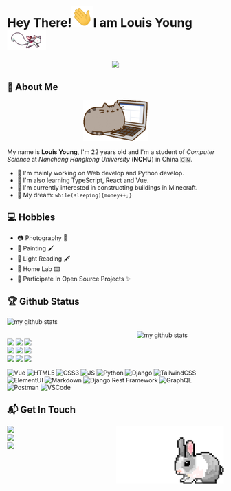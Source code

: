 <!-- Welcome Section -->

# Hey There!<img src="./img/wave.gif" width="50px">I am Louis Young<img src="./img/fox.gif" width=90px>

<div align="center">
<img src="https://profile-counter.glitch.me/{louisyoungx}/count.svg" /> 
</div>

## 🤵 About Me

<div align="center">
<img src="./img/cat.gif" width="150"/> 
</div>

My name is **Louis Young**, I'm 22 years old and I'm a student of *Computer Science* at *Nanchang Hangkong University* (**NCHU**) in China 🇨🇳.

* 🔭 I'm mainly working on Web develop and Python develop.
* 🧐 I'm also learning TypeScript, React and Vue.
* 👾 I'm currently interested in constructing buildings in Minecraft.
* 🌭 My dream: `while(sleeping){money++;}`



<!-- Hobbies Section -->

## 💻 Hobbies
- 📷 Photography 📸 
- 🎨 Painting 🖌
- 📖 Light Reading 🖋
- 💾 Home Lab ⌨️
- 💫 Participate In Open Source Projects ✨

<!-- Some information about my programming, such as Github status, Github repository language usage statistics, common programming languages, common programming frameworks and IDE tools, Github fan likes visitors -->

## 🏆 Github Status
<!-- Github状态 -->

<p align="left">
<img src="https://github-readme-stats.vercel.app/api?username=louisyoungx&show_icons=true&theme=tokyonight" alt="my github stats" width="420"/>
</P>

<!-- Github仓库内编程语言使用情况统计 -->

<!-- 常用的编程语言 -->

<img align="right" width="40%" src="https://github-readme-stats.vercel.app/api/top-langs/?username=louisyoungx&theme=light&show_icons=true&hide=jupyter" alt="my github stats" width="420"/>

<p align ="left">
  <br />
  <code><img width="10%"  src="https://www.vectorlogo.zone/logos/vuejs/vuejs-ar21.svg"></code>
	<code><img width="10%"   src="https://www.vectorlogo.zone/logos/python/python-ar21.svg"></code>
  <code><img width="10%"   src="https://www.vectorlogo.zone/logos/djangoproject/djangoproject-ar21.svg"></code>
  <br />
  <code><img width="10%"  src="https://www.vectorlogo.zone/logos/w3_html5/w3_html5-ar21.svg"></code>
  <code><img width="10%"  src="https://www.vectorlogo.zone/logos/javascript/javascript-ar21.svg"></code>
  <code><img width="10%"  src="https://www.vectorlogo.zone/logos/w3_css/w3_css-ar21.svg"></code>
  <br />
  <code><img width="10%"   src="https://www.vectorlogo.zone/logos/git-scm/git-scm-ar21.svg"></code>
  <code><img width="10%"  src="https://www.vectorlogo.zone/logos/linux/linux-ar21.svg"></code>
  <code><img width="10%"  src="https://www.vectorlogo.zone/logos/nodejs/nodejs-ar21.svg"></code>
  <br>
</p> 


![Vue](https://img.shields.io/badge/Vue.js-37ADB9?style=for-the-badge&logo=Vue.js&logoColor=white)
![HTML5](https://img.shields.io/badge/HTML5-E34F26?style=for-the-badge&logo=html5&logoColor=white)
![CSS3](https://img.shields.io/badge/CSS3-1572B6?style=for-the-badge&logo=css3&logoColor=white)
![JS](https://img.shields.io/badge/JavaScript-F7DF1E?style=for-the-badge&logo=javascript&logoColor=black)
![Python](https://img.shields.io/badge/Python-FFD43B?style=for-the-badge&logo=python&logoColor=darkgreen)
![Django](https://img.shields.io/badge/-django-darkgreen?style=for-the-badge&logo=django&logoColor=white)
![TailwindCSS](https://img.shields.io/badge/tailwindcss-563D7C?style=for-the-badge&logo=tailwindcss&logoColor=white)
![ElementUI](https://img.shields.io/badge/element-0081CB?style=for-the-badge&logo=element&logoColor=white)
![Markdown](https://img.shields.io/badge/Markdown-000000?style=for-the-badge&logo=markdown&logoColor=white)
![Django Rest Framework](https://img.shields.io/badge/DJANGO-REST-ff1709?style=for-the-badge&logo=django&logoColor=white&color=ff1709&labelColor=darkgreen)
![GraphQL](https://img.shields.io/badge/GraphQl-E10098?style=for-the-badge&logo=graphql&logoColor=white)
![Postman](https://img.shields.io/badge/Postman-FF6C37?style=for-the-badge&logo=Postman&logoColor=white)
![VSCode](https://img.shields.io/badge/Visual_Studio_Code-0078D4?style=for-the-badge&logo=visual%20studio%20code&logoColor=white)



## 📬 Get In Touch

<img align= "right" width= "250" src= "./img/rabbit.gif"/>

<!-- HomePage -->
<a href="https://louisyoung.work/" target="_blank"> 
<img src="https://img.shields.io/badge/Blog-Louis%20House-red">
</a>
</br>
<!-- Github -->
<a href="https://github.com/louisyoungx" target="_blank"> 
<img src="https://img.shields.io/badge/Github-louisyoungx-%2324292F">
</a>
</br>
<!-- Gitee -->
<a href="https://gitee.com/louisyoungx" target="_blank"> 
<img src="https://img.shields.io/badge/Gitee-louisyoungx-%23C71D23">
</a>
</br>



